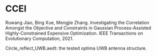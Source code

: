 # CCEI
Ruwang Jiao, Bing Xue, Mengjie Zhang. Investigating the Correlation Amongst the Objective and Constraints in Gaussian Process-Assisted Highly-Constrained Expensive Optimization. IEEE Transactions on Evolutionary Computation, 2021.


Circle_reflect_UWB.aedt: the tested optima UWB antenna structure.
